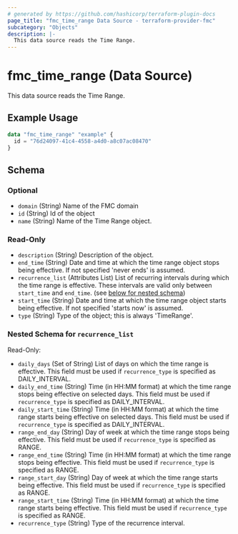 ```yaml
---
# generated by https://github.com/hashicorp/terraform-plugin-docs
page_title: "fmc_time_range Data Source - terraform-provider-fmc"
subcategory: "Objects"
description: |-
  This data source reads the Time Range.
---
```


# fmc_time_range (Data Source)

This data source reads the Time Range.

## Example Usage

```terraform
data "fmc_time_range" "example" {
  id = "76d24097-41c4-4558-a4d0-a8c07ac08470"
}
```

<!-- schema generated by tfplugindocs -->
## Schema

### Optional

- `domain` (String) Name of the FMC domain
- `id` (String) Id of the object
- `name` (String) Name of the Time Range object.

### Read-Only

- `description` (String) Description of the object.
- `end_time` (String) Date and time at which the time range object stops being effective. If not specified 'never ends' is assumed.
- `recurrence_list` (Attributes List) List of recurring intervals during which the time range is effective. These intervals are valid only between `start_time` and `end_time`. (see [below for nested schema](#nestedatt--recurrence_list))
- `start_time` (String) Date and time at which the time range object starts being effective. If not specified 'starts now' is assumed.
- `type` (String) Type of the object; this is always 'TimeRange'.

<a id="nestedatt--recurrence_list"></a>
### Nested Schema for `recurrence_list`

Read-Only:

- `daily_days` (Set of String) List of days on which the time range is effective. This field must be used if `recurrence_type` is specified as DAILY_INTERVAL.
- `daily_end_time` (String) Time (in HH:MM format) at which the time range stops being effective on selected days. This field must be used if `recurrence_type` is specified as DAILY_INTERVAL.
- `daily_start_time` (String) Time (in HH:MM format) at which the time range starts being effective on selected days. This field must be used if `recurrence_type` is specified as DAILY_INTERVAL.
- `range_end_day` (String) Day of week at which the time range stops being effective. This field must be used if `recurrence_type` is specified as RANGE.
- `range_end_time` (String) Time (in HH:MM format) at which the time range stops being effective. This field must be used if `recurrence_type` is specified as RANGE.
- `range_start_day` (String) Day of week at which the time range starts being effective. This field must be used if `recurrence_type` is specified as RANGE.
- `range_start_time` (String) Time (in HH:MM format) at which the time range starts being effective. This field must be used if `recurrence_type` is specified as RANGE.
- `recurrence_type` (String) Type of the recurrence interval.
